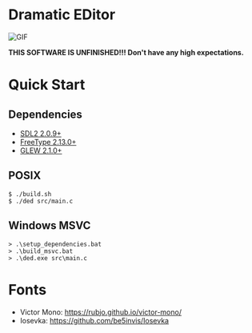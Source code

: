 # Dramatic EDitor

![GIF](ded.gif)

**THIS SOFTWARE IS UNFINISHED!!! Don't have any high expectations.**

# Quick Start

## Dependencies

- [SDL2 2.0.9+](https://www.libsdl.org/)
- [FreeType 2.13.0+](https://freetype.org/)
- [GLEW 2.1.0+](https://glew.sourceforge.net/)

## POSIX

```console
$ ./build.sh
$ ./ded src/main.c
```

## Windows MSVC

```console
> .\setup_dependencies.bat
> .\build_msvc.bat
> .\ded.exe src\main.c
```

# Fonts

- Victor Mono: https://rubjo.github.io/victor-mono/
- Iosevka: https://github.com/be5invis/Iosevka
